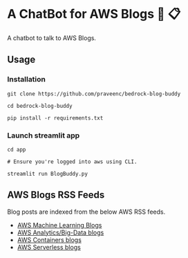 # A ChatBot for AWS Blogs 🤖 📋

A chatbot to talk to AWS Blogs.

## Usage

### Installation

```shell
git clone https://github.com/praveenc/bedrock-blog-buddy
```

```shell
cd bedrock-blog-buddy

pip install -r requirements.txt
```

### Launch streamlit app

```shell
cd app

# Ensure you're logged into aws using CLI.

streamlit run BlogBuddy.py
```

## AWS Blogs RSS Feeds

Blog posts are indexed from the below AWS RSS feeds.

- [AWS Machine Learning Blogs](https://aws.amazon.com/blogs/machine-learning/feed/)
- [AWS Analytics/Big-Data blogs](https://aws.amazon.com/blogs/big-data/feed/)
- [AWS Containers blogs](https://aws.amazon.com/blogs/containers/feed/)
- [AWS Serverless blogs](https://aws.amazon.com/blogs/compute/tag/serverless/feed/)

